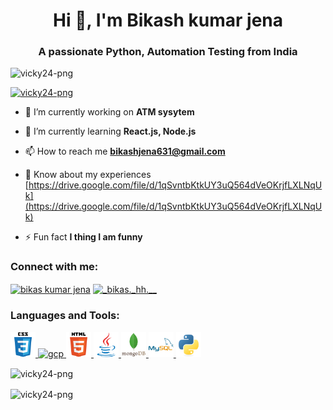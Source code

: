 <h1 align="center">Hi 👋, I'm Bikash kumar jena</h1>
<h3 align="center">A passionate Python, Automation Testing from India</h3>

<p align="left"> <img src="https://komarev.com/ghpvc/?username=vicky24-png&label=Profile%20views&color=0e75b6&style=flat" alt="vicky24-png" /> </p>

<p align="left"> <a href="https://github.com/ryo-ma/github-profile-trophy"><img src="https://github-profile-trophy.vercel.app/?username=vicky24-png" alt="vicky24-png" /></a> </p>

- 🔭 I’m currently working on **ATM sysytem**

- 🌱 I’m currently learning **React.js, Node.js**

- 📫 How to reach me **bikashjena631@gmail.com**

- 📄 Know about my experiences [https://drive.google.com/file/d/1qSvntbKtkUY3uQ564dVeOKrjfLXLNqUk](https://drive.google.com/file/d/1qSvntbKtkUY3uQ564dVeOKrjfLXLNqUk)

- ⚡ Fun fact **I thing I am funny**

<h3 align="left">Connect with me:</h3>
<p align="left">
<a href="https://linkedin.com/in/bikas kumar jena" target="blank"><img align="center" src="https://raw.githubusercontent.com/rahuldkjain/github-profile-readme-generator/master/src/images/icons/Social/linked-in-alt.svg" alt="bikas kumar jena" height="30" width="40" /></a>
<a href="https://instagram.com/_bikas._hh.__" target="blank"><img align="center" src="https://raw.githubusercontent.com/rahuldkjain/github-profile-readme-generator/master/src/images/icons/Social/instagram.svg" alt="_bikas._hh.__" height="30" width="40" /></a>
</p>

<h3 align="left">Languages and Tools:</h3>
<p align="left"> <a href="https://www.w3schools.com/css/" target="_blank" rel="noreferrer"> <img src="https://raw.githubusercontent.com/devicons/devicon/master/icons/css3/css3-original-wordmark.svg" alt="css3" width="40" height="40"/> </a> <a href="https://cloud.google.com" target="_blank" rel="noreferrer"> <img src="https://www.vectorlogo.zone/logos/google_cloud/google_cloud-icon.svg" alt="gcp" width="40" height="40"/> </a> <a href="https://www.w3.org/html/" target="_blank" rel="noreferrer"> <img src="https://raw.githubusercontent.com/devicons/devicon/master/icons/html5/html5-original-wordmark.svg" alt="html5" width="40" height="40"/> </a> <a href="https://www.java.com" target="_blank" rel="noreferrer"> <img src="https://raw.githubusercontent.com/devicons/devicon/master/icons/java/java-original.svg" alt="java" width="40" height="40"/> </a> <a href="https://www.mongodb.com/" target="_blank" rel="noreferrer"> <img src="https://raw.githubusercontent.com/devicons/devicon/master/icons/mongodb/mongodb-original-wordmark.svg" alt="mongodb" width="40" height="40"/> </a> <a href="https://www.mysql.com/" target="_blank" rel="noreferrer"> <img src="https://raw.githubusercontent.com/devicons/devicon/master/icons/mysql/mysql-original-wordmark.svg" alt="mysql" width="40" height="40"/> </a> <a href="https://www.python.org" target="_blank" rel="noreferrer"> <img src="https://raw.githubusercontent.com/devicons/devicon/master/icons/python/python-original.svg" alt="python" width="40" height="40"/> </a> </p>

<p><img align="center" src="https://github-readme-stats.vercel.app/api/top-langs?username=vicky24-png&show_icons=true&locale=en&layout=compact" alt="vicky24-png" /></p>

<p><img align="center" src="https://github-readme-streak-stats.herokuapp.com/?user=vicky24-png&" alt="vicky24-png" /></p>

